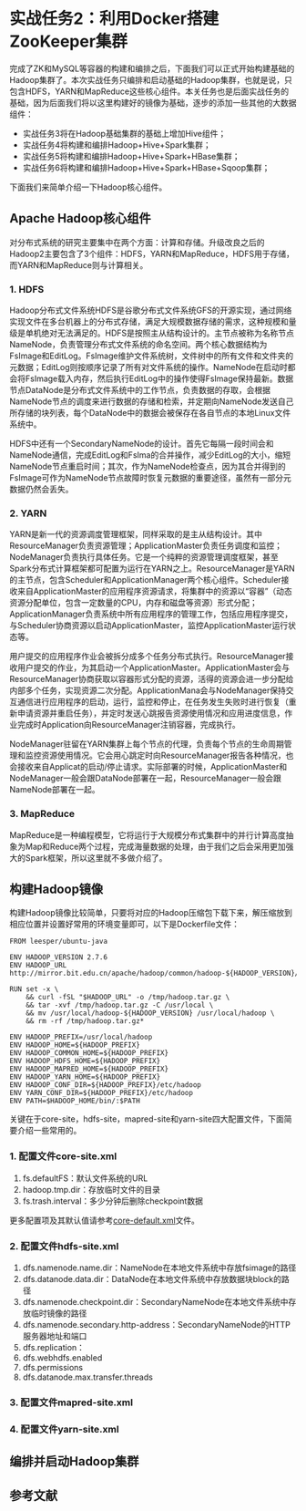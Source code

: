 # 实战任务2：利用Docker搭建ZooKeeper集群

完成了ZK和MySQL等容器的构建和编排之后，下面我们可以正式开始构建基础的Hadoop集群了。本次实战任务只编排和启动基础的Hadoop集群，也就是说，只包含HDFS，YARN和MapReduce这些核心组件。本关任务也是后面实战任务的基础，因为后面我们将以这里构建好的镜像为基础，逐步的添加一些其他的大数据组件：

* 实战任务3将在Hadoop基础集群的基础上增加Hive组件；
* 实战任务4将构建和编排Hadoop+Hive+Spark集群；
* 实战任务5将构建和编排Hadoop+Hive+Spark+HBase集群；
* 实战任务6将构建和编排Hadoop+Hive+Spark+HBase+Sqoop集群；

下面我们来简单介绍一下Hadoop核心组件。

## Apache Hadoop核心组件

对分布式系统的研究主要集中在两个方面：计算和存储。升级改良之后的Hadoop2主要包含了3个组件：HDFS，YARN和MapReduce，HDFS用于存储，而YARN和MapReduce则与计算相关。

### 1. HDFS

Hadoop分布式文件系统HDFS是谷歌分布式文件系统GFS的开源实现，通过网络实现文件在多台机器上的分布式存储，满足大规模数据存储的需求，这种规模和量级是单机绝对无法满足的。HDFS是按照主从结构设计的。主节点被称为名称节点NameNode，负责管理分布式文件系统的命名空间。两个核心数据结构为FsImage和EditLog。FsImage维护文件系统树，文件树中的所有文件和文件夹的元数据；EditLog则按顺序记录了所有对文件系统的操作。NameNode在启动时都会将FsImage载入内存，然后执行EditLog中的操作使得FsImage保持最新。数据节点DataNode是分布式文件系统中的工作节点，负责数据的存取，会根据NameNode节点的调度来进行数据的存储和检索，并定期向NameNode发送自己所存储的块列表，每个DataNode中的数据会被保存在各自节点的本地Linux文件系统中。

HDFS中还有一个SecondaryNameNode的设计。首先它每隔一段时间会和NameNode通信，完成EditLog和FsIma的合并操作，减少EditLog的大小，缩短NameNode节点重启时间；其次，作为NameNode检查点，因为其合并得到的FsImage可作为NameNode节点故障时恢复元数据的重要途径，虽然有一部分元数据仍然会丢失。

### 2. YARN

YARN是新一代的资源调度管理框架，同样采取的是主从结构设计。其中ResourceManager负责资源管理；ApplicationMaster负责任务调度和监控；NodeManager负责执行具体任务。它是一个纯粹的资源管理调度框架，甚至Spark分布式计算框架都可配置为运行在YARN之上。ResourceManager是YARN的主节点，包含Scheduler和ApplicationManager两个核心组件。Scheduler接收来自ApplicationMaster的应用程序资源请求，将集群中的资源以“容器”（动态资源分配单位，包含一定数量的CPU，内存和磁盘等资源）形式分配；ApplicationManager负责系统中所有应用程序的管理工作，包括应用程序提交，与Scheduler协商资源以启动ApplicationMaster，监控ApplicationMaster运行状态等。

用户提交的应用程序作业会被拆分成多个任务分布式执行。ResourceManager接收用户提交的作业，为其启动一个ApplicationMaster。ApplicationMaster会与ResourceManager协商获取以容器形式分配的资源，活得的资源会进一步分配给内部多个任务，实现资源二次分配。ApplicationMana会与NodeManager保持交互通信进行应用程序的启动，运行，监控和停止，在任务发生失败时进行恢复（重新申请资源并重启任务），并定时发送心跳报告资源使用情况和应用进度信息，作业完成时Application向ResourceManager注销容器，完成执行。

NodeManager驻留在YARN集群上每个节点的代理，负责每个节点的生命周期管理和监控资源使用情况。它会用心跳定时向ResourceManager报告各种情况，也会接收来自Applicat的启动/停止请求。实际部署的时候，ApplicationMaster和NodeManager一般会跟DataNode部署在一起，ResourceManager一般会跟NameNode部署在一起。

### 3. MapReduce

MapReduce是一种编程模型，它将运行于大规模分布式集群中的并行计算高度抽象为Map和Reduce两个过程，完成海量数据的处理，由于我们之后会采用更加强大的Spark框架，所以这里就不多做介绍了。

## 构建Hadoop镜像

构建Hadoop镜像比较简单，只要将对应的Hadoop压缩包下载下来，解压缩放到相应位置并设置好常用的环境变量即可，以下是Dockerfile文件：

```
FROM leesper/ubuntu-java

ENV HADOOP_VERSION 2.7.6
ENV HADOOP_URL http://mirror.bit.edu.cn/apache/hadoop/common/hadoop-${HADOOP_VERSION}/hadoop-${HADOOP_VERSION}.tar.gz

RUN set -x \
    && curl -fSL "$HADOOP_URL" -o /tmp/hadoop.tar.gz \
    && tar -xvf /tmp/hadoop.tar.gz -C /usr/local \
    && mv /usr/local/hadoop-${HADOOP_VERSION} /usr/local/hadoop \
    && rm -rf /tmp/hadoop.tar.gz*

ENV HADOOP_PREFIX=/usr/local/hadoop
ENV HADOOP_HOME=${HADOOP_PREFIX}
ENV HADOOP_COMMON_HOME=${HADOOP_PREFIX}
ENV HADOOP_HDFS_HOME=${HADOOP_PREFIX}
ENV HADOOP_MAPRED_HOME=${HADOOP_PREFIX}
ENV HADOOP_YARN_HOME=${HADOOP_PREFIX}
ENV HADOOP_CONF_DIR=${HADOOP_PREFIX}/etc/hadoop
ENV YARN_CONF_DIR=${HADOOP_PREFIX}/etc/hadoop
ENV PATH=$HADOOP_HOME/bin/:$PATH
```
关键在于core-site，hdfs-site，mapred-site和yarn-site四大配置文件，下面简要介绍一些常用的。

### 1. 配置文件core-site.xml

1. fs.defaultFS：默认文件系统的URL
2. hadoop.tmp.dir：存放临时文件的目录
3. fs.trash.interval：多少分钟后删除checkpoint数据

更多配置项及其默认值请参考[core-default.xml](http://hadoop.apache.org/docs/r2.7.6/hadoop-project-dist/hadoop-common/core-default.xml)文件。

### 2. 配置文件hdfs-site.xml

1. dfs.namenode.name.dir：NameNode在本地文件系统中存放fsimage的路径
2. dfs.datanode.data.dir：DataNode在本地文件系统中存放数据块block的路径
3. dfs.namenode.checkpoint.dir：SecondaryNameNode在本地文件系统中存放临时镜像的路径
4. dfs.namenode.secondary.http-address：SecondaryNameNode的HTTP服务器地址和端口
5. dfs.replication：
6. dfs.webhdfs.enabled
7. dfs.permissions
8. dfs.datanode.max.transfer.threads

### 3. 配置文件mapred-site.xml
### 4. 配置文件yarn-site.xml

## 编排并启动Hadoop集群

## 参考文献